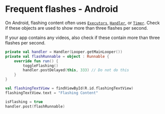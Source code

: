 # Frequent flashes - Android

On Android, flashing content often uses [`Executors`](https://developer.android.com/reference/java/util/concurrent/Executors), [`Handler`](https://developer.android.com/reference/android/os/Handler), or [`Timer`](https://developer.android.com/reference/java/util/Timer). Check if these objects are used to show more than three flashes per second.

If your app contains any videos, also check if these contain more than three flashes per second.

```kotlin
private val handler = Handler(Looper.getMainLooper())
private val flashRunnable = object : Runnable {
    override fun run() {
        toggleFlashing()
        handler.postDelayed(this, 333) // Do not do this
    }
}

val flashingTextView = findViewById(R.id.flashingTextView)
flashingTextView.text = "Flashing Content"

isFlashing = true
handler.post(flashRunnable)
```
